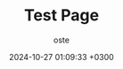 ---
title: "Test Page"
date: 2024-10-27 01:09:33 +0300
author: oste
description: test.
# image: /assets/img/Posts/usbpcap.png
categories: [CTF-Time]
tags:
  [ctf,forensics,osint,pwn,web,crypo, mobile,android,reverse,boot2root]
---